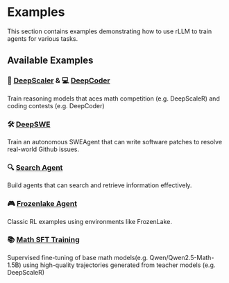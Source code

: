 # Examples

This section contains examples demonstrating how to use rLLM to train agents for various tasks.

## Available Examples

### 🧮 [DeepScaler](deepscaler.md) & 💻 [DeepCoder](deepcoder.md)
Train reasoning models that aces math competition (e.g. DeepScaleR) and coding contests (e.g. DeepCoder)

### 🛠️ [DeepSWE](swe.md)
Train an autonomous SWEAgent that can write software patches to resolve real-world Github issues.

### 🔍 [Search Agent](search.md) 
Build agents that can search and retrieve information effectively.

### 🎮 [Frozenlake Agent](frozenlake.md)
Classic RL examples using environments like FrozenLake.

### 📚 [Math SFT Training](sft.md)
Supervised fine-tuning of base math models(e.g. Qwen/Qwen2.5-Math-1.5B) using high-quality trajectories generated from teacher models (e.g. DeepScaleR)